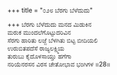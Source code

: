 +++
title = "೦೨೮ ಬೆರಗು ಬೆಳೆದುದು"

+++
ಬೆರಗು ಬೆಳೆದುದು ಮನದ ಮಿಡುಕಿನ  
ಮರುಕ ಮುಂದಲೆಗೊಟ್ಟುದರಿವಿನ  
ಸೆರಗು ಹಾರಿತು ಲಜ್ಜೆ ಬೆಳಗಿತು ಬಿಟ್ಟ ಬೀದಿಯಲಿ  
ಉರುಬಿತಪದೆಸೆ ರಾಜ್ಯಲಕ್ಷ್ಮಿಯ  
ತುರುಬು ಕೈದೊಳಸಾಯ್ತು ಹಗೆಗಾ  
ನರಿಯೆನರಸನ ವಿರಸ ಚೇತೋಭಾವ ಭಂಗಿಗಳ     ॥28॥